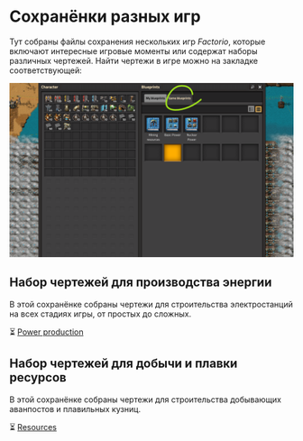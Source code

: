 # Сохранёнки разных игр

Тут собраны файлы сохранения нескольких игр *Factorio*, которые включают интересные игровые моменты или содержат наборы различных чертежей. Найти чертежи в игре можно на закладке соответствующей:

![Чертежи в игре](../_images/PowerProduction/PowerProduction.01.png)

## Набор чертежей для производства энергии

В этой сохранёнке собраны чертежи для строительства электростанций на всех стадиях игры, от простых до сложных.

⏳ [Power production](../../website/static/saves/AwesomeFactorio%20-%20Power%20Production.zip)

## Набор чертежей для добычи и плавки ресурсов

В этой сохранёнке собраны чертежи для строительства добывающих аванпостов и плавильных кузниц.

⏳ [Resources](../../website/static/saves/AwesomeFactorio%20-%20Resources.zip)
